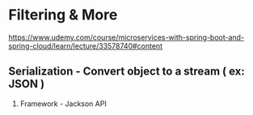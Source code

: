 # Filtering & More

https://www.udemy.com/course/microservices-with-spring-boot-and-spring-cloud/learn/lecture/33578740#content

## Serialization  - Convert object to a stream ( ex: JSON )
1. Framework - Jackson API